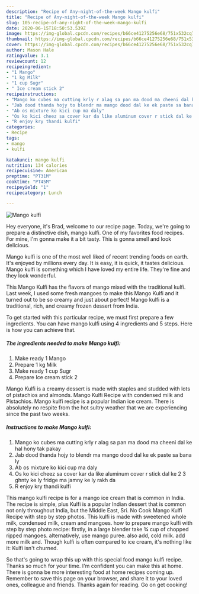 ```yaml
---
description: "Recipe of Any-night-of-the-week Mango kulfi"
title: "Recipe of Any-night-of-the-week Mango kulfi"
slug: 105-recipe-of-any-night-of-the-week-mango-kulfi
date: 2020-06-15T18:50:53.539Z
image: https://img-global.cpcdn.com/recipes/b66ce41275256e68/751x532cq70/mango-kulfi-recipe-main-photo.jpg
thumbnail: https://img-global.cpcdn.com/recipes/b66ce41275256e68/751x532cq70/mango-kulfi-recipe-main-photo.jpg
cover: https://img-global.cpcdn.com/recipes/b66ce41275256e68/751x532cq70/mango-kulfi-recipe-main-photo.jpg
author: Mason Hale
ratingvalue: 3.1
reviewcount: 12
recipeingredient:
- "1 Mango"
- "1 kg Milk"
- "1 cup Sugr"
- " Ice cream stick 2"
recipeinstructions:
- "Mango ko cubes ma cutting krly r alag sa pan ma dood ma cheeni dal ke hal hony tak pakay"
- "Jab dood thanda hojy to blendr ma mango dood dal ke ek paste sa bana ly"
- "Ab os mixture ko kici cup ma daly"
- "Os ko kici cheez sa cover kar da like aluminum cover r stick dal ke 2 3 ghnty ke ly fridge ma jamny ke ly rakh da"
- "R enjoy kry thandi kulfi"
categories:
- Recipe
tags:
- mango
- kulfi

katakunci: mango kulfi 
nutrition: 134 calories
recipecuisine: American
preptime: "PT31M"
cooktime: "PT45M"
recipeyield: "1"
recipecategory: Lunch

---
```



![Mango kulfi](https://img-global.cpcdn.com/recipes/b66ce41275256e68/751x532cq70/mango-kulfi-recipe-main-photo.jpg)

Hey everyone, it's Brad, welcome to our recipe page. Today, we're going to prepare a distinctive dish, mango kulfi. One of my favorites food recipes. For mine, I'm gonna make it a bit tasty. This is gonna smell and look delicious.

Mango kulfi is one of the most well liked of recent trending foods on earth. It's enjoyed by millions every day. It is easy, it is quick, it tastes delicious. Mango kulfi is something which I have loved my entire life. They're fine and they look wonderful.

This Mango Kulfi has the flavors of mango mixed with the traditional kulfi. Last week, I used some fresh mangoes to make this Mango Kulfi and it turned out to be so creamy and just about perfect! Mango kulfi is a traditional, rich, and creamy frozen dessert from India.


To get started with this particular recipe, we must first prepare a few ingredients. You can have mango kulfi using 4 ingredients and 5 steps. Here is how you can achieve that.

<!--inarticleads1-->

##### The ingredients needed to make Mango kulfi:

1. Make ready 1 Mango
1. Prepare 1 kg Milk
1. Make ready 1 cup Sugr
1. Prepare  Ice cream stick 2


Mango Kulfi is a creamy dessert is made with staples and studded with lots of pistachios and almonds. Mango Kulfi Recipe with condensed milk and Pistachios. Mango kulfi recipe is a popular Indian ice cream. There is absolutely no respite from the hot sultry weather that we are experiencing since the past two weeks. 

<!--inarticleads2-->

##### Instructions to make Mango kulfi:

1. Mango ko cubes ma cutting krly r alag sa pan ma dood ma cheeni dal ke hal hony tak pakay
1. Jab dood thanda hojy to blendr ma mango dood dal ke ek paste sa bana ly
1. Ab os mixture ko kici cup ma daly
1. Os ko kici cheez sa cover kar da like aluminum cover r stick dal ke 2 3 ghnty ke ly fridge ma jamny ke ly rakh da
1. R enjoy kry thandi kulfi


This mango kulfi recipe is for a mango ice cream that is common in India. The recipe is simple, plus Kulfi is a popular Indian dessert that is common not only throughout India, but the Middle East, Sri. No Cook Mango Kulfi Recipe with step by step photos. This kulfi is made with sweetened whole milk, condensed milk, cream and mangoes. how to prepare mango kulfi with step by step photo recipe: firstly, in a large blender take ¾ cup of chopped ripped mangoes. alternatively, use mango puree. also add, cold milk. add more milk and. Though kulfi is often compared to ice cream, it&#39;s nothing like it: Kulfi isn&#39;t churned. 

So that's going to wrap this up with this special food mango kulfi recipe. Thanks so much for your time. I'm confident you can make this at home. There is gonna be more interesting food at home recipes coming up. Remember to save this page on your browser, and share it to your loved ones, colleague and friends. Thanks again for reading. Go on get cooking!
